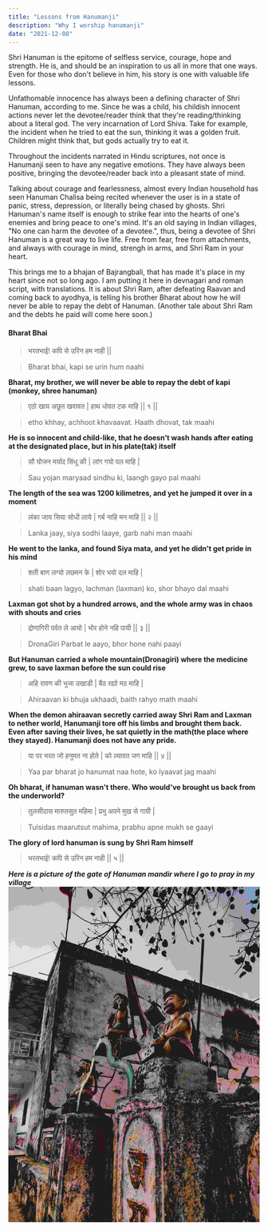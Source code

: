 ```yaml
---
title: "Lessons from Hanumanji"
description: "Why I worship hanumanji"
date: "2021-12-08"
---
```


Shri Hanuman is the epitome of selfless service, courage, hope and strength. He is, and should be an inspiration to us all in more that one ways. Even for those who don't believe in him, his story is one with valuable life lessons. 

Unfathomable innocence has always been a defining character of Shri Hanuman, according to me. Since he was a child, his childish innocent actions never let the devotee/reader think that they're reading/thinking about a literal god. The very incarnation of Lord Shiva. Take for example, the incident when he tried to eat the sun, thinking it was a golden fruit. Children might think that, but gods actually try to eat it. 

Throughout the incidents narrated in Hindu scriptures, not once is Hanumanji seen to have any negative emotions. They have always been positive, bringing the devotee/reader back into a pleasant state of mind.

Talking about courage and fearlessness, almost every Indian household has seen Hanuman Chalisa being recited whenever the user is in a state of panic, stress, depression, or literally being chased by ghosts. Shri Hanuman's name itself is enough to strike fear into the hearts of one's enemies and bring peace to one's mind. It's an old saying in Indian villages, "No one can harm the devotee of a devotee.", thus, being a devotee of Shri Hanuman is a great way to live life. Free from fear, free from attachments, and always with courage in mind, strengh in arms, and Shri Ram in your heart.

This brings me to a bhajan of Bajrangbali, that has made it's place in my heart since not so long ago. I am putting it here in devnagari and roman script, with translations. It is about Shri Ram, after defeating Raavan and coming back to ayodhya, is telling his brother Bharat about how he will never be able to repay the debt of Hanuman. (Another tale about Shri Ram and the debts he paid will come here soon.)

#### Bharat Bhai

> भरतभाई! कपि से उरिन हम नाही ||

> Bharat bhai, kapi se urin hum naahi

**Bharat, my brother, we will never be able to repay the debt of kapi (monkey, shree hanuman)**


>एठो खाय अछूत खवावत | हाथ धोवत टक माहि || १ ||

>etho khhay, achhoot khavaavat. Haath dhovat, tak maahi

**He is so innocent and child-like, that he doesn't wash hands after eating at the designated place, but in his plate(tak) itself**


>सौ योजन मर्याद सिंधू की | लांग गयो पल माहि |

>Sau yojan maryaad sindhu ki, laangh gayo pal maahi

**The length of the sea was 1200 kilimetres, and yet he jumped it over in a moment**


>लंका जाय सिया सोधी लाये | गर्ब नाहि मन माहि || २ ||

>Lanka jaay, siya sodhi laaye, garb nahi man maahi

**He went to the lanka, and found Siya mata, and yet he didn't get pride in his mind**


>शती बाण लग्यो लछमन के | शोर भयो दल माहि |

>shati baan lagyo, lachman (laxman) ko, shor bhayo dal maahi

**Laxman got shot by a hundred arrows, and the whole army was in chaos with shouts and cries**


>द्रोणागिरी पर्वत ले आयो | भोर होने नहि पायी || ३ ||

>DronaGiri Parbat le aayo, bhor hone nahi paayi

**But Hanuman carried a whole mountain(Dronagiri) where the medicine grew, to save laxman before the sun could rise**


>अहि रावण की भुजा उखाडी | बैठ रह्यो मठ माहि |

>Ahiraavan ki bhuja ukhaadi, baith rahyo math maahi

**When the demon ahiraavan secretly carried away Shri Ram and Laxman to nether world, Hanumanji tore off his limbs and brought them back. Even after saving their lives, he sat quietly in the math(the place where they stayed). Hanumanji does not have any pride.**


>या पर भरत जो हनुमत ना होते | को ल्यावत जग माहि || ४ ||

>Yaa par bharat jo hanumat naa hote, ko lyaavat jag maahi

**Oh bharat, if hanuman wasn't there. Who would've brought us back from the underworld?**


>तुलसीदास मारुतसुत महिमा | प्रभु अपने मुख से गायी |

>Tulsidas maarutsut mahima, prabhu apne mukh se gaayi

**The glory of lord hanuman is sung by Shri Ram himself**

>भरतभाई! कपि से उरिन हम नाही || ५ ||

***Here is a picture of the gate of Hanuman mandir where I go to pray in my village***
![Vanar](../../assets/HAN.jpg)


